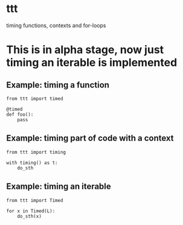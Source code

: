 # ttt
timing functions, contexts and for-loops

# This is in alpha stage, now just timing an iterable is implemented


## Example: timing a function
```
from ttt import timed

@timed
def foo():
	pass
```


## Example: timing part of code with a context
```
from ttt import timing

with timing() as t:
	do_sth
```


## Example: timing an iterable
```
from ttt import Timed

for x in Timed(L):
	do_sth(x)
```
